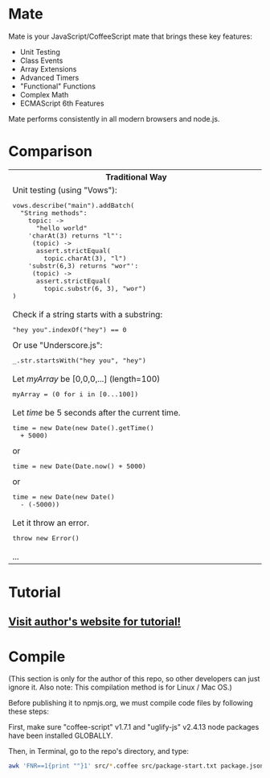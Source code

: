 Mate
====

Mate is your JavaScript/CoffeeScript mate that brings these key features:

- Unit Testing
- Class Events
- Array Extensions
- Advanced Timers
- "Functional" Functions
- Complex Math
- ECMAScript 6th Features

Mate performs consistently in all modern browsers and node.js.

Comparison
====

<table>
    <tr>
        <th>Traditional Way</th>
        <th>Mate</th>
    </tr>
    <tr>
        <td>
            Unit testing (using "Vows"):
<pre>
vows.describe("main").addBatch(
  "String methods":
    topic: -&gt;
      "hello world"
    'charAt(3) returns "l"':
     (topic) -&gt;
      assert.strictEqual(
        topic.charAt(3), "l")
    'substr(6,3) returns "wor"':
     (topic) -&gt;
      assert.strictEqual(
        topic.substr(6, 3), "wor")
)
</pre>
        </td>
        <td>
<pre>
new Test("main")
.add("String methods", -&gt;
  s = "hello world"
  unit(' s.charAt(3)="l" ')
  unit(' s.substr(6,3)="wor" ')
)
</pre>
        </td>
    </tr>
    <tr>
        <td>
            Check if a string starts with a substring:
<pre>
"hey you".indexOf("hey") == 0
</pre>
            Or use "Underscore.js":
<pre>
_.str.startsWith("hey you", "hey")
</pre>
        </td>
        <td>
<pre>
"hey you".startsWith("hey")
</pre>
        </td>
    </tr>
    <tr>
        <td>
            Let <i>myArray</i> be [0,0,0,...] (length=100)
<pre>
myArray = (0 for i in [0...100])
</pre>
        </td>
        <td>
<pre>
myArray = spread(0, 100)
</pre>
        </td>
    </tr>
    <tr>
        <td>
            Let <i>time</i> be 5 seconds after the current time.
<pre>
time = new Date(new Date().getTime()
  + 5000)
</pre>
            or
<pre>
time = new Date(Date.now() + 5000)
</pre>
            or
<pre>
time = new Date(new Date()
  - (-5000))
</pre>
        </td>
        <td>
<pre>
time = new Date().add(5000)
</pre>
        </td>
    </tr>
    <tr>
        <td>
            Let it throw an error.
<pre>
throw new Error()
</pre>
        </td>
        <td>
<pre>
fail()
</pre>
        </td>
    </tr>
    <tr>
        <td>...　　　　　　　　　　　　　　　　　　　　　　　　　　　　　　</td>
        <td>...　　　　　　　　　　　　　　　　　　　　　　　　　　　　　　</td>
    </tr>
</table>

Tutorial
====

[Visit author's website for tutorial!](http://zhanzhenzhen.github.io/project-tutorials/mate/)
----

Compile
====

(This section is only for the author of this repo, so other developers can just ignore it. Also note: This compilation method is for Linux / Mac OS.)

Before publishing it to npmjs.org, we must compile code files by following these steps:

First, make sure "coffee-script" v1.7.1 and "uglify-js" v2.4.13 node packages have been installed GLOBALLY.

Then, in Terminal, go to the repo's directory, and type:

```bash
awk 'FNR==1{print ""}1' src/*.coffee src/package-start.txt package.json src/package-end.txt | coffee -cs > mate.js && uglifyjs mate.js -o mate.min.js -m --screw-ie8 --comments && awk 'FNR==1{print ""}1' test/*.coffee | coffee -cs > test/compiled.js && awk 'FNR==1{print ""}1' test-test/*.coffee | coffee -cs > test-test/compiled.js
```
